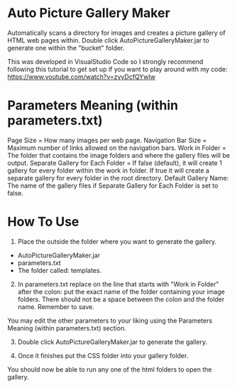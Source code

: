 # Auto Picture Gallery Maker
Automatically scans a directory for images and creates a picture gallery of HTML web pages within.
Double click AutoPictureGalleryMaker.jar to generate one within the "bucket" folder.

This was developed in VisualStudio Code so I strongly recommend following this tutorial to get set up if you want to play around with my code:
https://www.youtube.com/watch?v=zyyDcfQYwIw

# Parameters Meaning (within parameters.txt)
Page Size = How many images per web page.
Navigation Bar Size = Maximum number of links allowed on the navigation bars.
Work in Folder = The folder that contains the image folders and where the gallery files will be output.
Separate Gallery for Each Folder = If false (default), it will create 1 gallery for every folder within the work in folder. If true it will create a separate gallery for every folder in the root directory.
Default Gallery Name: The name of the gallery files if Separate Gallery for Each Folder is set to false.

# How To Use
1. Place the outside the folder where you want to generate the gallery.
- AutoPictureGalleryMaker.jar
- parameters.txt
- The folder called: templates.

2. In parameters.txt replace on the line that starts with "Work in Folder" after the colon: put the exact name of the folder containing your image folders. There should not be a space between the colon and the folder name. Remember to save. 

You may edit the other parameters to your liking using the Parameters Meaning (within parameters.txt) section.

3. Double click AutoPictureGalleryMaker.jar to generate the gallery.

4. Once it finishes put the CSS folder into your gallery folder.

You should now be able to run any one of the html folders to open the gallery.
